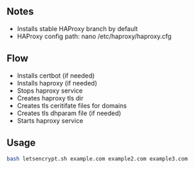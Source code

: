 
## Notes

- Installs stable HAProxy branch by default
- HAProxy config path: nano /etc/haproxy/haproxy.cfg

## Flow

- Installs certbot (if needed)
- Installs haproxy (if needed)
- Stops haproxy service
- Creates haproxy tls dir
- Creates tls ceritifate files for domains
- Creates tls dhparam file (if needed)
- Starts haproxy service

## Usage

```sh
bash letsencrypt.sh example.com example2.com example3.com
```